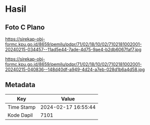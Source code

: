 # Hasil

## Foto C Plano

https://sirekap-obj-formc.kpu.go.id/8659/pemilu/pdpr/71/02/18/10/02/7102181002001-20240215-034457--11ad5e44-7ade-4d75-9ae4-b2db6067faf7.jpg

https://sirekap-obj-formc.kpu.go.id/8659/pemilu/pdpr/71/02/18/10/02/7102181002001-20240215-040836--148d40df-a949-4d24-a7eb-028d1b6a4d58.jpg


## Metadata

| Key        | Value               |
| ---------- | ------------------- |
| Time Stamp | 2024-02-17 16:55:44 |
| Kode Dapil | 7101                |



